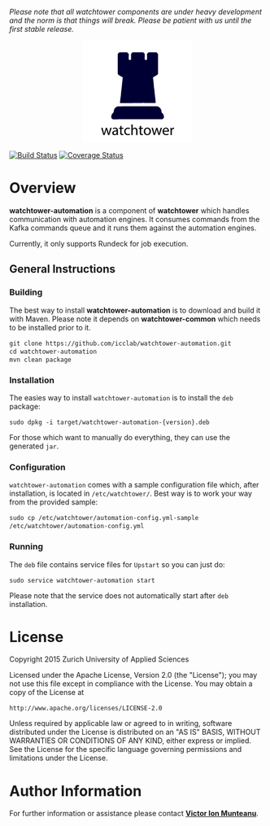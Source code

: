 *Please note that all watchtower components are under heavy development and the norm is that things will break. Please be patient with us until the first stable release.*

<div align="center">
	<img src="https://raw.githubusercontent.com/icclab/watchtower-common/master/watchtower.png" alt="Watchtower" title="Watchtower">
</div>

[![Build Status](https://travis-ci.org/icclab/watchtower-automation.svg?branch=master)](https://travis-ci.org/icclab/watchtower-automation)
[![Coverage Status](https://coveralls.io/repos/icclab/watchtower-automation/badge.svg?branch=master)](https://coveralls.io/r/icclab/watchtower-automation?branch=master)

# Overview

**watchtower-automation** is a component of **watchtower** which handles communication with automation engines. It consumes commands from the Kafka commands queue and it runs them against the automation engines.

Currently, it only supports Rundeck for job execution.

## General Instructions

### Building

The best way to install **watchtower-automation** is to download and build it with Maven. Please note it depends on **watchtower-common** which needs to be installed prior to it.

```
git clone https://github.com/icclab/watchtower-automation.git
cd watchtower-automation
mvn clean package
```

### Installation

The easies way to install `watchtower-automation` is to install the `deb` package:

```
sudo dpkg -i target/watchtower-automation-{version}.deb
```

For those which want to manually do everything, they can use the generated `jar`.

### Configuration

`watchtower-automation` comes with a sample configuration file which, after installation, is located in `/etc/watchtower/`. Best way is to work your way from the provided sample:

```
sudo cp /etc/watchtower/automation-config.yml-sample /etc/watchtower/automation-config.yml
```

### Running

The `deb` file contains service files for `Upstart` so you can just do:

```
sudo service watchtower-automation start
```

Please note that the service does not automatically start after `deb` installation.
# License

Copyright 2015 Zurich University of Applied Sciences

Licensed under the Apache License, Version 2.0 (the "License");
you may not use this file except in compliance with the License.
You may obtain a copy of the License at

    http://www.apache.org/licenses/LICENSE-2.0

Unless required by applicable law or agreed to in writing, software
distributed under the License is distributed on an "AS IS" BASIS,
WITHOUT WARRANTIES OR CONDITIONS OF ANY KIND, either express or
implied.
See the License for the specific language governing permissions and
limitations under the License.

# Author Information

For further information or assistance please contact [**Victor Ion Munteanu**](https://github.com/nemros).
